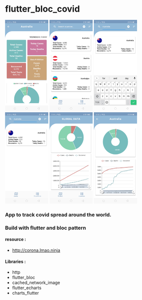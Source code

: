 # flutter_bloc_covid

<img src=https://github.com/gergirod/flutter_covid_data/blob/master/flutter_bloc_covid/assets/image_1.jpg height=300 /> <img src=https://github.com/gergirod/flutter_covid_data/blob/master/flutter_bloc_covid/assets/image_2.jpg height=300 /> <img src=https://github.com/gergirod/flutter_covid_data/blob/master/flutter_bloc_covid/assets/image_3.jpg height=300 /> <img src=https://github.com/gergirod/flutter_covid_data/blob/master/flutter_bloc_covid/assets/image_4.jpg height=300 />
<img src=https://github.com/gergirod/flutter_covid_data/blob/master/flutter_bloc_covid/assets/image_5.jpg height=300 />
<img src=https://github.com/gergirod/flutter_covid_data/blob/master/flutter_bloc_covid/assets/image_6.jpg height=300 />

### App to track covid spread around the world.
### Build with flutter and bloc pattern

#### resource :
- http://corona.lmao.ninja

#### Libraries : 
- http
- flutter_bloc
- cached_network_image
- flutter_echarts
- charts_flutter
